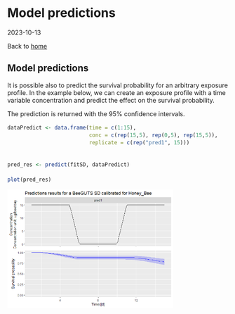 Model predictions
================
2023-10-13

Back to [home](./home.md)

## Model predictions

It is possible also to predict the survival probability for an arbitrary
exposure profile. In the example below, we can create an exposure
profile with a time variable concentration and predict the effect on the
survival probability.

The prediction is returned with the 95% confidence intervals.

``` r
dataPredict <- data.frame(time = c(1:15),
                          conc = c(rep(15,5), rep(0,5), rep(15,5)),
                          replicate = c(rep("pred1", 15)))


pred_res <- predict(fitSD, dataPredict)

plot(pred_res)
```

<img src="figures/DOCS-showpred-1.png" width="75%" />
